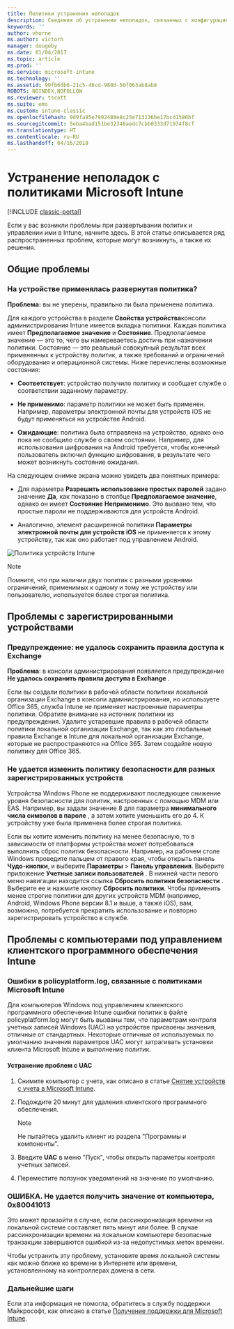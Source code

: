 ```yaml
---
title: Политики устранения неполадок
description: Сведения об устранении неполадок, связанных с конфигурацией политик.
keywords: ''
author: vhorne
ms.author: victorh
manager: dougeby
ms.date: 01/04/2017
ms.topic: article
ms.prod: ''
ms.service: microsoft-intune
ms.technology: ''
ms.assetid: 99fb6db6-21c5-46cd-980d-50f063ab8ab8
ROBOTS: NOINDEX,NOFOLLOW
ms.reviewer: tscott
ms.suite: ems
ms.custom: intune-classic
ms.openlocfilehash: 9d9fa95e7992488e8c25e713136be17bcd1580bf
ms.sourcegitcommit: 5eba4bad151be32346aedc7cbb0333d71934f8cf
ms.translationtype: HT
ms.contentlocale: ru-RU
ms.lasthandoff: 04/16/2018
---
```

# <a name="troubleshoot-policies-in-microsoft-intune"></a>Устранение неполадок с политиками Microsoft Intune

[!INCLUDE [classic-portal](../includes/classic-portal.md)]

Если у вас возникли проблемы при развертывании политик и управлении ими в Intune, начните здесь. В этой статье описывается ряд распространенных проблем, которые могут возникнуть, а также их решения.

## <a name="general-issues"></a>Общие проблемы

### <a name="was-a-deployed-policy-applied-to-the-device"></a>На устройстве применялась развернутая политика?
**Проблема:** вы не уверены, правильно ли была применена политика.

Для каждого устройства в разделе **Свойства устройства**консоли администрирования Intune имеется вкладка политики. Каждая политика имеет **Предполагаемое значение** и **Состояние**. Предполагаемое значение — это то, чего вы намереваетесь достичь при назначении политики. Состояние — это реальный совокупный результат всех примененных к устройству политик, а также требований и ограничений оборудования и операционной системы. Ниже перечислены возможные состояния:

-   **Соответствует**: устройство получило политику и сообщает службе о соответствии заданному параметру.

-   **Не применимо**: параметр политики не может быть применен. Например, параметры электронной почты для устройств iOS не будут применяться на устройстве Android.

-   **Ожидающие**: политика была отправлена на устройство, однако оно пока не сообщило службе о своем состоянии. Например, для использования шифрования на Android требуется, чтобы конечный пользователь включил функцию шифрования, в результате чего может возникнуть состояние ожидания.

На следующем снимке экрана можно увидеть два понятных примера:

-   Для параметра **Разрешить использование простых паролей** задано значение **Да**, как показано в столбце **Предполагаемое значение**, однако он имеет **Состояние** **Неприменимо**. Это вызвано тем, что простые пароли не поддерживаются для устройств Android.

-   Аналогично, элемент расширенной политики **Параметры электронной почты для устройств iOS** не применяется к этому устройству, так как оно работает под управлением Android.

![Политика устройств Intune](../media/Intune-Device-Policy-v.2.jpg)

> [!NOTE]
> Помните, что при наличии двух политик с разными уровнями ограничений, применимых к одному и тому же устройству или пользователю, используется более строгая политика.


## <a name="issues-with-enrolled-devices"></a>Проблемы с зарегистрированными устройствами

### <a name="alert-saving-of-access-rules-to-exchange-has-failed"></a>Предупреждение: не удалось сохранить правила доступа к Exchange
**Проблема**: в консоли администрирования появляется предупреждение **Не удалось сохранить правила доступа в Exchange**  .

Если вы создали политики в рабочей области политики локальной организации Exchange в консоли администрирования, но используете Office 365, служба Intune не применяет настроенные параметры политики. Обратите внимание на источник политики из предупреждения.  Удалите устаревшие правила в рабочей области политики локальной организации Exchange, так как это глобальные правила Exchange в Intune для локальной организации Exchange, которые не распространяются на Office 365. Затем создайте новую политику для Office 365.

### <a name="cannot-change-security-policy-for-various-enrolled-devices"></a>Не удается изменить политику безопасности для разных зарегистрированных устройств
Устройства Windows Phone не поддерживают последующее снижение уровня безопасности для политик, настроенных с помощью MDM или EAS. Например, вы задали значение 8 для параметра **минимального числа символов в пароле** , а затем хотите уменьшить его до 4. К устройству уже была применена более строгая политика.

Если вы хотите изменить политику на менее безопасную, то в зависимости от платформы устройства может потребоваться выполнить сброс политик безопасности.
Например, на рабочем столе Windows проведите пальцем от правого края, чтобы открыть панель **Чудо-кнопки**, и выберите **Параметры** &gt; **Панель управления**.  Выберите приложение **Учетные записи пользователей** .
В нижней части левого меню навигации находится ссылка **Сбросить политики безопасности** . Выберите ее и нажмите кнопку **Сбросить политики**.
Чтобы применить менее строгие политики для других устройств MDM (например, Android, Windows Phone версии 8.1 и выше, а также iOS), вам, возможно, потребуется прекратить использование и повторно зарегистрировать устройство в службе.

## <a name="issues-with-pcs-that-run-the-intune-software-client"></a>Проблемы с компьютерами под управлением клиентского программного обеспечения Intune

### <a name="microsoft-intune-policy-related-errors-in-policyplatformlog"></a>Ошибки в policyplatform.log, связанные с политиками Microsoft Intune
Для компьютеров Windows под управлением клиентского программного обеспечения Intune ошибки политик в файле policyplatform.log могут быть вызваны тем, что параметрам контроля учетных записей Windows (UAC) на устройстве присвоены значения, отличные от стандартных. Некоторые отличные от используемых по умолчанию значения параметров UAC могут затрагивать установки клиента Microsoft Intune и выполнение политик.

#### <a name="to-resolve-uac-issues"></a>Устранение проблем с UAC

1.  Снимите компьютер с учета, как описано в статье [Снятие устройств с учета в Microsoft Intune](/intune-classic/deploy-use/retire-devices-from-microsoft-intune-management).

2.  Подождите 20 минут для удаления клиентского программного обеспечения.

    > [!NOTE]
    > Не пытайтесь удалить клиент из раздела "Программы и компоненты".

3.  Введите **UAC** в меню "Пуск", чтобы открыть параметры контроля учетных записей.

4.  Переместите ползунок уведомлений на значение по умолчанию.

### <a name="error-cannot-obtain-the-value-from-the-computer-0x80041013"></a>ОШИБКА. Не удается получить значение от компьютера, 0x80041013
Это может произойти в случае, если рассинхронизация времени на локальной системе составляет пять минут или более. В случае рассинхронизации времени на локальном компьютере безопасные транзакции завершаются ошибкой из-за недопустимых меток времени.

Чтобы устранить эту проблему, установите время локальной системы как можно ближе ко времени в Интернете или времени, установленному на контроллерах домена в сети.








### <a name="next-steps"></a>Дальнейшие шаги
Если эта информация не помогла, обратитесь в службу поддержки Майкрософт, как описано в статье [Получение поддержки для Microsoft Intune](how-to-get-support-for-microsoft-intune.md).
